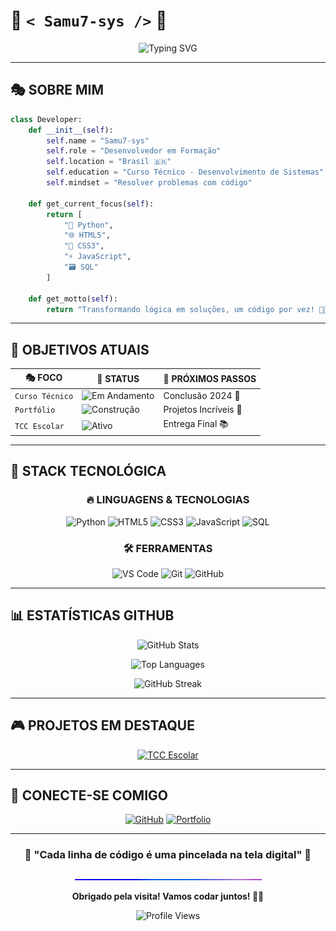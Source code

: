 # 🌈 `< Samu7-sys />` 🌈

<div align="center">
  
![Typing SVG](https://readme-typing-svg.herokuapp.com?font=Fira+Code&size=30&duration=3000&pause=1000&color=FF00FF&background=000000&center=true&vCenter=true&multiline=true&width=600&height=100&lines=%F0%9F%94%AE+TRANSFORMANDO+L%C3%93GICA+EM+MAGIA;%F0%9F%92%BB+UM+C%C3%93DIGO+POR+VEZ)

</div>

---

## 🎭 **SOBRE MIM**

```python
class Developer:
    def __init__(self):
        self.name = "Samu7-sys"
        self.role = "Desenvolvedor em Formação"
        self.location = "Brasil 🇧🇷"
        self.education = "Curso Técnico - Desenvolvimento de Sistemas"
        self.mindset = "Resolver problemas com código"
        
    def get_current_focus(self):
        return [
            "🐍 Python",
            "🌐 HTML5", 
            "🎨 CSS3",
            "⚡ JavaScript",
            "🗃️ SQL"
        ]
        
    def get_motto(self):
        return "Transformando lógica em soluções, um código por vez! 🧠✨"
```

---

## 🎯 **OBJETIVOS ATUAIS**

<div align="center">

| 🎭 **FOCO** | 🌟 **STATUS** | 🎨 **PRÓXIMOS PASSOS** |
|-------------|---------------|------------------------|
| `Curso Técnico` | ![Em Andamento](https://img.shields.io/badge/Em%20Andamento-00FF00?style=for-the-badge&logo=checkmarx&logoColor=white) | Conclusão 2024 🚀 |
| `Portfólio` | ![Construção](https://img.shields.io/badge/Em%20Constru%C3%A7%C3%A3o-FF6600?style=for-the-badge&logo=construction&logoColor=white) | Projetos Incríveis 🌈 |
| `TCC Escolar` | ![Ativo](https://img.shields.io/badge/Desenvolvendo-FF00FF?style=for-the-badge&logo=code&logoColor=white) | Entrega Final 📚 |

</div>

---

## 🌈 **STACK TECNOLÓGICA**

<div align="center">
  
### 🔥 **LINGUAGENS & TECNOLOGIAS**

<img src="https://img.shields.io/badge/Python-FFD43B?style=for-the-badge&logo=python&logoColor=blue" alt="Python"/>
<img src="https://img.shields.io/badge/HTML5-E34F26?style=for-the-badge&logo=html5&logoColor=white" alt="HTML5"/>
<img src="https://img.shields.io/badge/CSS3-1572B6?style=for-the-badge&logo=css3&logoColor=white" alt="CSS3"/>
<img src="https://img.shields.io/badge/JavaScript-323330?style=for-the-badge&logo=javascript&logoColor=F7DF1E" alt="JavaScript"/>
<img src="https://img.shields.io/badge/MySQL-005C84?style=for-the-badge&logo=mysql&logoColor=white" alt="SQL"/>

### 🛠️ **FERRAMENTAS**

<img src="https://img.shields.io/badge/VSCode-0078D4?style=for-the-badge&logo=visual%20studio%20code&logoColor=white" alt="VS Code"/>
<img src="https://img.shields.io/badge/Git-F05032?style=for-the-badge&logo=git&logoColor=white" alt="Git"/>
<img src="https://img.shields.io/badge/GitHub-100000?style=for-the-badge&logo=github&logoColor=white" alt="GitHub"/>

</div>

---

## 📊 **ESTATÍSTICAS GITHUB**

<div align="center">
  
![GitHub Stats](https://github-readme-stats.vercel.app/api?username=Samu7-sys&show_icons=true&theme=radical&hide_border=true&bg_color=0,FF00FF,00FFFF,FFFF00&title_color=FFFFFF&text_color=FFFFFF&icon_color=FFFFFF)

![Top Languages](https://github-readme-stats.vercel.app/api/top-langs/?username=Samu7-sys&layout=compact&theme=radical&hide_border=true&bg_color=0,00FFFF,FF00FF,FFFF00&title_color=FFFFFF&text_color=FFFFFF)

![GitHub Streak](https://github-readme-streak-stats.herokuapp.com/?user=Samu7-sys&theme=radical&hide_border=true&background=45,FF00FF,00FFFF,FFFF00&stroke=FFFFFF&ring=FFFFFF&fire=FFFFFF&currStreakNum=FFFFFF&sideNums=FFFFFF&currStreakLabel=FFFFFF&sideLabels=FFFFFF&dates=FFFFFF)

</div>

---

## 🎮 **PROJETOS EM DESTAQUE**

<div align="center">
  
[![TCC Escolar](https://github-readme-stats.vercel.app/api/pin/?username=Samu7-sys&repo=TCC-ESCOLAR&theme=radical&hide_border=true&bg_color=45,FF00FF,00FFFF)](https://github.com/Samu7-sys/TCC-ESCOLAR)

</div>

---

## 🌟 **CONECTE-SE COMIGO**

<div align="center">
  
[![GitHub](https://img.shields.io/badge/GitHub-FF00FF?style=for-the-badge&logo=github&logoColor=white)](https://github.com/Samu7-sys)
[![Portfolio](https://img.shields.io/badge/Portfolio-00FFFF?style=for-the-badge&logo=google-chrome&logoColor=white)](#)

</div>

---

<div align="center">
  
### 🎨 **"Cada linha de código é uma pincelada na tela digital"** 🎨

![Rainbow Line](https://github.com/AnderMendoza/AnderMendoza/raw/main/assets/line-neon.gif)

**Obrigado pela visita! Vamos codar juntos! 🚀✨**

![Profile Views](https://komarev.com/ghpvc/?username=Samu7-sys&color=blueviolet&style=for-the-badge)

</div>
